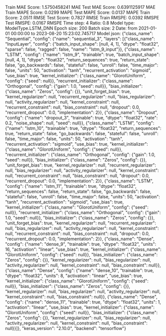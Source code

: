 Train MAE Score: 1.5750458241 MAE
Test MAE Score: 0.6391125917 MAE
Train MAPE Score: 0.0299 MAPE
Test MAPE Score: 0.0137 MAPE
Train Score: 2.0511 RMSE
Test Score: 0.7827 RMSE
Train RMSPE: 0.0392 RMSPE
Test RMSPE: 0.0167 RMSPE
Time step: 4
Ratio: 0.8
Model type: ModelType.LSTM_DNN
Epoch size: 200
Batch size: 2
Date: from 2021-01-01 00:00:00 to 2023-08-20 15:23:02.745717
Model json: {"class_name": "Sequential", "config": {"name": "sequential_3", "layers": [{"class_name": "InputLayer", "config": {"batch_input_shape": [null, 4, 1], "dtype": "float32", "sparse": false, "ragged": false, "name": "lstm_9_input"}}, {"class_name": "LSTM", "config": {"name": "lstm_9", "trainable": true, "batch_input_shape": [null, 4, 1], "dtype": "float32", "return_sequences": true, "return_state": false, "go_backwards": false, "stateful": false, "unroll": false, "time_major": false, "units": 50, "activation": "tanh", "recurrent_activation": "sigmoid", "use_bias": true, "kernel_initializer": {"class_name": "GlorotUniform", "config": {"seed": null}}, "recurrent_initializer": {"class_name": "Orthogonal", "config": {"gain": 1.0, "seed": null}}, "bias_initializer": {"class_name": "Zeros", "config": {}}, "unit_forget_bias": true, "kernel_regularizer": null, "recurrent_regularizer": null, "bias_regularizer": null, "activity_regularizer": null, "kernel_constraint": null, "recurrent_constraint": null, "bias_constraint": null, "dropout": 0.0, "recurrent_dropout": 0.0, "implementation": 2}}, {"class_name": "Dropout", "config": {"name": "dropout_3", "trainable": true, "dtype": "float32", "rate": 0.2, "noise_shape": null, "seed": null}}, {"class_name": "LSTM", "config": {"name": "lstm_10", "trainable": true, "dtype": "float32", "return_sequences": true, "return_state": false, "go_backwards": false, "stateful": false, "unroll": false, "time_major": false, "units": 50, "activation": "tanh", "recurrent_activation": "sigmoid", "use_bias": true, "kernel_initializer": {"class_name": "GlorotUniform", "config": {"seed": null}}, "recurrent_initializer": {"class_name": "Orthogonal", "config": {"gain": 1.0, "seed": null}}, "bias_initializer": {"class_name": "Zeros", "config": {}}, "unit_forget_bias": true, "kernel_regularizer": null, "recurrent_regularizer": null, "bias_regularizer": null, "activity_regularizer": null, "kernel_constraint": null, "recurrent_constraint": null, "bias_constraint": null, "dropout": 0.0, "recurrent_dropout": 0.0, "implementation": 2}}, {"class_name": "LSTM", "config": {"name": "lstm_11", "trainable": true, "dtype": "float32", "return_sequences": false, "return_state": false, "go_backwards": false, "stateful": false, "unroll": false, "time_major": false, "units": 50, "activation": "tanh", "recurrent_activation": "sigmoid", "use_bias": true, "kernel_initializer": {"class_name": "GlorotUniform", "config": {"seed": null}}, "recurrent_initializer": {"class_name": "Orthogonal", "config": {"gain": 1.0, "seed": null}}, "bias_initializer": {"class_name": "Zeros", "config": {}}, "unit_forget_bias": true, "kernel_regularizer": null, "recurrent_regularizer": null, "bias_regularizer": null, "activity_regularizer": null, "kernel_constraint": null, "recurrent_constraint": null, "bias_constraint": null, "dropout": 0.0, "recurrent_dropout": 0.0, "implementation": 2}}, {"class_name": "Dense", "config": {"name": "dense_9", "trainable": true, "dtype": "float32", "units": 16, "activation": "linear", "use_bias": true, "kernel_initializer": {"class_name": "GlorotUniform", "config": {"seed": null}}, "bias_initializer": {"class_name": "Zeros", "config": {}}, "kernel_regularizer": null, "bias_regularizer": null, "activity_regularizer": null, "kernel_constraint": null, "bias_constraint": null}}, {"class_name": "Dense", "config": {"name": "dense_10", "trainable": true, "dtype": "float32", "units": 8, "activation": "linear", "use_bias": true, "kernel_initializer": {"class_name": "GlorotUniform", "config": {"seed": null}}, "bias_initializer": {"class_name": "Zeros", "config": {}}, "kernel_regularizer": null, "bias_regularizer": null, "activity_regularizer": null, "kernel_constraint": null, "bias_constraint": null}}, {"class_name": "Dense", "config": {"name": "dense_11", "trainable": true, "dtype": "float32", "units": 1, "activation": "linear", "use_bias": true, "kernel_initializer": {"class_name": "GlorotUniform", "config": {"seed": null}}, "bias_initializer": {"class_name": "Zeros", "config": {}}, "kernel_regularizer": null, "bias_regularizer": null, "activity_regularizer": null, "kernel_constraint": null, "bias_constraint": null}}]}, "keras_version": "2.10.0", "backend": "tensorflow"}
